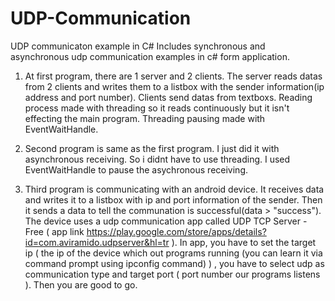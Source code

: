 # UDP-Communication
UDP communicaton example in C#
Includes synchronous and asynchronous udp communication examples in c# form application.

1. At first program, there are 1 server and 2 clients. The server reads datas from 2 clients and writes them to a listbox with the sender information(ip address and port number). Clients send datas from textboxs. Reading process made with threading so it reads continuously but it isn't effecting the main program. Threading pausing made with EventWaitHandle.

2. Second program is same as  the first program. I just did it with asynchronous receiving. So i didnt have to use threading. I used EventWaitHandle to pause the asychronous receiving.

3. Third program is communicating with an android device. It receives data and writes it to a listbox with ip and port information of the sender. Then it sends a data to tell the communation is successful(data > "success"). The device uses a udp communication app called UDP TCP Server - Free ( app link https://play.google.com/store/apps/details?id=com.aviramido.udpserver&hl=tr ). In app, you have to set the target ip ( the ip of the device which out programs running (you can learn it via command prompt using ipconfig command) ) , you have to select udp as communication type and target port ( port number our programs listens ). Then you are good to go. 
